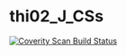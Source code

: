 # thi02_J_CSs
<a href="https://scan.coverity.com/projects/wendyzhang1121-thi02_j_css">
  <img alt="Coverity Scan Build Status"
       src="https://scan.coverity.com/projects/9565/badge.svg"/>
</a>
